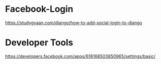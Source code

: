# Facebook-Login
https://studygyaan.com/django/how-to-add-social-login-to-django

# Developer Tools 
https://developers.facebook.com/apps/618168503850965/settings/basic/